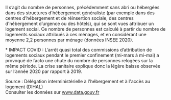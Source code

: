 <p>
Il s’agit du nombre de personnes, précédemment sans abri ou hébergées dans des structures d'hébergement généraliste (par exemple dans des centres d’hébergement et de réinsertion sociale, des centres d'hébergement d’urgence ou des hôtels), qui se sont vues attribuer un logement social. Ce nombre de personnes est calculé à partir du nombre de logements sociaux attribués à ces ménages, et en considérant une moyenne 2,2 personnes par ménage (données INSEE 2020).
</p>
<p>
* IMPACT COVID : L’arrêt quasi total des commissions d’attribution de logements sociaux pendant le premier confinement (mi-mars à mi-mai) a provoqué de facto une chute du nombre de 
personnes relogées sur la même période. La crise sanitaire explique donc la légère baisse observée sur l’année 2020 par rapport à 2019. </p>
<p class="font-italic body-2">Source : Délégation interministérielle à l'hébergement et à l'accès au logement (DIHAL) <br> Consulter les données sur <a target="_blank" href="https://www.data.gouv.fr/fr/datasets/barometre-des-resultats-de-laction-publique/">www.data.gouv.fr</a></p>

